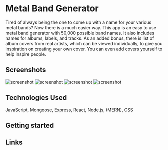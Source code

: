 # Metal Band Generator
   
   Tired of always being the one to come up with a name for your various metal bands? Now there is a much easier way. This app is an easy to use metal band generator with 50,000 possible band names. It also includes names for albums, labels, and tracks. As an added bonus, there is list of album covers from real artists, which can be viewed individually, to give you inspiration on creating your own cover. You can even add covers yourself to help inspire people.




## Screenshots

![screenshot](https://i.ibb.co/vV51vXS/Screen-Shot-2022-09-22-at-11-41-25-AM.png)
![screenshot](https://ibb.co/3yVPPbW)
![screenshot](https://ibb.co/hghLchV)
![screenshot](https://ibb.co/XkcyFqk)

## Technologies Used

JavaScript, Mongoose, Express, React, Node.js, (MERN), CSS

## Getting started



## Links
